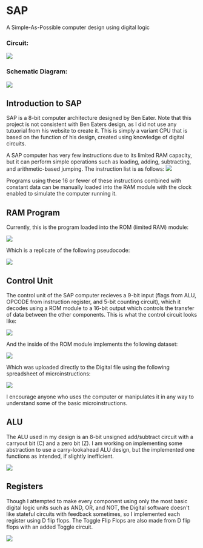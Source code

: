 # SAP
A Simple-As-Possible computer design using digital logic

### Circuit:

<img src="Images/Sap.png">

### Schematic Diagram:

<img src="Images/Schematic.jpg">

## Introduction to SAP ##

SAP is a 8-bit computer architecture designed by Ben Eater. Note that this project is not consistent with Ben Eaters design, as I did not use any tutuorial from his website to create it. This is simply a variant CPU that is based on the function of his design, created using knowledge of digital circuits.

A SAP computer has very few instructions due to its limited RAM capacity, but it can perform simple operations such as loading, adding, subtracting, and arithmetic-based jumping. The instruction list is as follows:
<img src="Images/Instructions.png">

Programs using these 16 or fewer of these instructions combined with constant data can be manually loaded into the RAM module with the clock enabled to simulate the computer running it. 

## RAM Program

Currently, this is the program loaded into the ROM (limited RAM) module:

<img src="Images/Current_RAM.png">

Which is a replicate of the following pseudocode: 

<img src="Images/Replicate.png">

## Control Unit

The control unit of the SAP computer recieves a 9-bit input (flags from ALU, OPCODE from instruction register, and 5-bit counting circuit), which it decodes using a ROM module to a 16-bit output which controls the transfer of data between the other components. This is what the control circuit looks like:

<img src="Images/Control.png">

And the inside of the ROM module implements the following dataset:

<img src="Images/ROM.png">

Which was uploaded directly to the Digital file using the following spreadsheet of microinstructions:

<img src="Images/Microinstructions.png">

I encourage anyone who uses the computer or manipulates it in any way to understand some of the basic microinstructions. 

## ALU

The ALU used in my design is an 8-bit unsigned add/subtract circuit with a carryout bit (C) and a zero bit (Z). I am working on implementing some abstraction to use a carry-lookahead ALU design, but the implemented one functions as intended, if slightly inefficient. 

<img src="Images/ALU.png">

## Registers

Though I attempted to make every component using only the most basic digital logic units such as AND, OR, and NOT, the Digital software doesn't like stateful circuits with feedback sometimes, so I implemented each register using D flip flops. The Toggle Flip Flops are also made from D flip flops with an added Toggle circuit. 

<img src="Images/Register.png">
